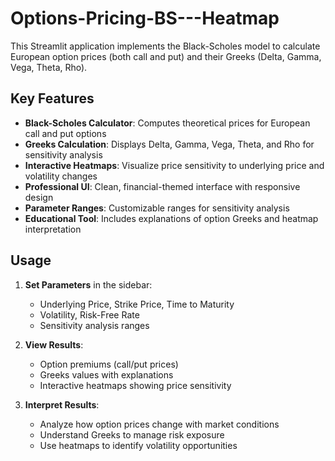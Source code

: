 # Options-Pricing-BS---Heatmap
This Streamlit application implements the Black-Scholes model to calculate European option prices (both call and put) and their Greeks (Delta, Gamma, Vega, Theta, Rho). 

## Key Features
- **Black-Scholes Calculator**: Computes theoretical prices for European call and put options
- **Greeks Calculation**: Displays Delta, Gamma, Vega, Theta, and Rho for sensitivity analysis
- **Interactive Heatmaps**: Visualize price sensitivity to underlying price and volatility changes
- **Professional UI**: Clean, financial-themed interface with responsive design
- **Parameter Ranges**: Customizable ranges for sensitivity analysis
- **Educational Tool**: Includes explanations of option Greeks and heatmap interpretation

## Usage
1. **Set Parameters** in the sidebar:
   - Underlying Price, Strike Price, Time to Maturity
   - Volatility, Risk-Free Rate
   - Sensitivity analysis ranges

2. **View Results**:
   - Option premiums (call/put prices)
   - Greeks values with explanations
   - Interactive heatmaps showing price sensitivity

3. **Interpret Results**:
   - Analyze how option prices change with market conditions
   - Understand Greeks to manage risk exposure
   - Use heatmaps to identify volatility opportunities
